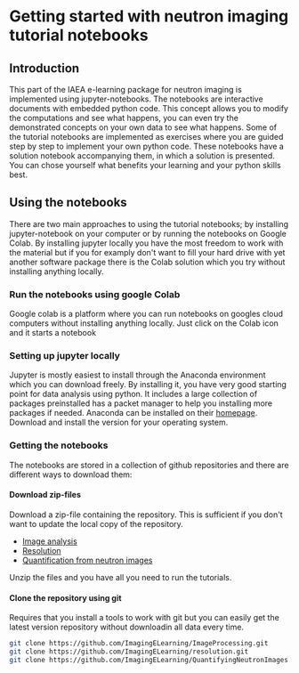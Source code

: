 # Getting started with neutron imaging tutorial notebooks

## Introduction
This part of the IAEA e-learning package for neutron imaging is implemented using jupyter-notebooks. 
The notebooks are interactive documents with embedded python code. This concept allows you to modify 
the computations and see what happens, you can even try the demonstrated concepts on your own data to see what happens.
Some of the tutorial notebooks are implemented as exercises where you are guided step by step to 
implement your own python code. These notebooks have a solution notebook accompanying them, in which a
solution is presented. You can chose yourself what benefits your learning and your python skills best. 

## Using the notebooks
There are two main approaches to using the tutorial notebooks; by installing jupyter-notebook on your computer or by running the notebooks on Google Colab.
By installing jupyter locally you have the most freedom to work with the material but if you for examply don't want to fill your hard drive with yet another 
software package there is the Colab solution which you try without installing anything locally.

### Run the notebooks using google Colab
Google colab is a platform where you can run notebooks on googles cloud computers without installing anything locally. Just click on the Colab icon and it starts a notebook ![]() 

### Setting up jupyter locally
Jupyter is mostly easiest to install through the Anaconda environment which you can download freely. 
By installing it, you have very good starting point for data analysis using python. It includes a large 
collection of packages preinstalled has a packet manager to help you installing more packages if needed.
Anaconda can be installed on their [homepage](https://www.anaconda.com/download). Download and install 
the version for your operating system. 

### Getting the notebooks
The notebooks are stored in a collection of github repositories and there are different ways to download them:

#### Download zip-files
Download a zip-file containing the repository. This is sufficient if you don't want to update the local copy of the repository.
- [Image analysis](https://github.com/ImagingELearning/ImageProcessing/archive/refs/heads/main.zip)
- [Resolution](https://github.com/ImagingELearning/resolution/archive/refs/heads/main.zip)
- [Quantification from neutron images](https://github.com/ImagingELearning/QuantifyingNeutronImages/archive/refs/heads/main.zip)

Unzip the files and you have all you need to run the tutorials.


#### Clone the repository using git
Requires that you install a tools to work with git but you can easily get the latest version repository without downloadin all data every time.
```bash
git clone https://github.com/ImagingELearning/ImageProcessing.git
git clone https://github.com/ImagingELearning/resolution.git
git clone https://github.com/ImagingELearning/QuantifyingNeutronImages.git
```


